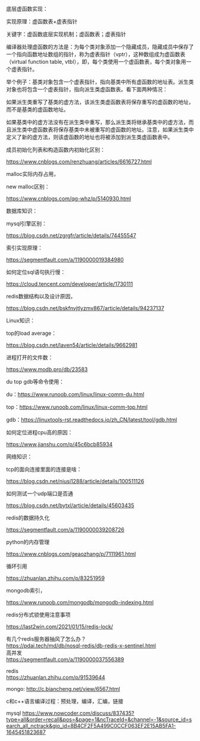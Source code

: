 底层虚函数实现：

实现原理：虚函数表+虚表指针

关键字：虚函数底层实现机制；虚函数表；虚表指针

编译器处理虚函数的方法是：为每个类对象添加一个隐藏成员，隐藏成员中保存了一个指向函数地址数组的指针，称为虚表指针（vptr），这种数组成为虚函数表（virtual function table, vtbl），即，每个类使用一个虚函数表，每个类对象用一个虚表指针。

举个例子：基类对象包含一个虚表指针，指向基类中所有虚函数的地址表。派生类对象也将包含一个虚表指针，指向派生类虚函数表。看下面两种情况：

如果派生类重写了基类的虚方法，该派生类虚函数表将保存重写的虚函数的地址，而不是基类的虚函数地址。

如果基类中的虚方法没有在派生类中重写，那么派生类将继承基类中的虚方法，而且派生类中虚函数表将保存基类中未被重写的虚函数的地址。注意，如果派生类中定义了新的虚方法，则该虚函数的地址也将被添加到派生类虚函数表中。



成员初始化列表和构造函数内初始化区别：

https://www.cnblogs.com/renzhuang/articles/6616727.html

malloc实际内存占用，

new malloc区别：

https://www.cnblogs.com/qg-whz/p/5140930.html

数据库知识：

mysql引擎区别：

https://blog.csdn.net/zgrgfr/article/details/74455547

索引实现原理：

https://segmentfault.com/a/1190000019384980

如何定位sql语句执行慢：

https://cloud.tencent.com/developer/article/1730111

redis数据结构以及设计原因，

https://blog.csdn.net/bskfnvjtlyzmv867/article/details/94237137

Linux知识：

top的load average：

https://blog.csdn.net/laven54/article/details/9662981

进程打开的文件数：

https://www.modb.pro/db/23583

du top gdb等命令使用：

du：https://www.runoob.com/linux/linux-comm-du.html

top：https://www.runoob.com/linux/linux-comm-top.html

gdb：https://linuxtools-rst.readthedocs.io/zh_CN/latest/tool/gdb.html

如何定位进程cpu高的原因：

https://www.jianshu.com/p/45c6bcb85934

网络知识：

tcp的面向连接里面的连接是啥：

https://blog.csdn.net/niusi1288/article/details/100511126

如何测试一个udp端口是否通

https://blog.csdn.net/bytxl/article/details/45603435

redis的数据持久化

https://segmentfault.com/a/1190000039208726

python的内存管理

https://www.cnblogs.com/geaozhang/p/7111961.html

循环引用

https://zhuanlan.zhihu.com/p/83251959

mongodb索引，

https://www.runoob.com/mongodb/mongodb-indexing.html

redis分布式锁使用注意事项

https://last2win.com/2021/01/15/redis-lock/

有几个redis服务器抽风了怎么办？  
https://pdai.tech/md/db/nosql-redis/db-redis-x-sentinel.html   
高并发  
https://segmentfault.com/a/1190000037556389

redis  
https://zhuanlan.zhihu.com/p/91539644

mongo:
http://c.biancheng.net/view/6567.html

c和c++语言编译过程：预处理，编译，汇编，链接

mysql
https://www.nowcoder.com/discuss/837435?type=all&order=recall&pos=&page=1&ncTraceId=&channel=-1&source_id=search_all_nctrack&gio_id=8B4CF2F5A499C0CCF063EF2E15AB5FA1-1645451823687


